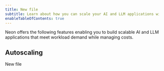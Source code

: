 ```yaml
---
title: New file
subtitle: Learn about how you can scale your AI and LLM applications with Neon
enableTableOfContents: true
---
```


Neon offers the following features enabling you to build scalable AI and LLM applications that meet workload demand while managing costs.

## Autoscaling

New file
